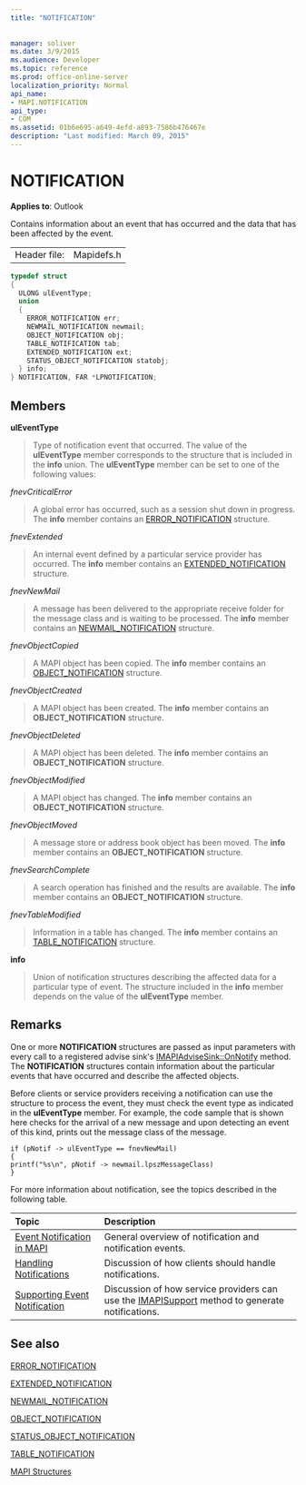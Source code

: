 ```yaml
---
title: "NOTIFICATION"
 
 
manager: soliver
ms.date: 3/9/2015
ms.audience: Developer
ms.topic: reference
ms.prod: office-online-server
localization_priority: Normal
api_name:
- MAPI.NOTIFICATION
api_type:
- COM
ms.assetid: 01b6e695-a649-4efd-a893-7586b476467e
description: "Last modified: March 09, 2015"
---
```


# NOTIFICATION

  
  
**Applies to**: Outlook 
  
Contains information about an event that has occurred and the data that has been affected by the event.
  
|||
|:-----|:-----|
|Header file:  <br/> |Mapidefs.h  <br/> |
   
```cpp
typedef struct
{
  ULONG ulEventType;
  union
  {
    ERROR_NOTIFICATION err;
    NEWMAIL_NOTIFICATION newmail;
    OBJECT_NOTIFICATION obj;
    TABLE_NOTIFICATION tab;
    EXTENDED_NOTIFICATION ext;
    STATUS_OBJECT_NOTIFICATION statobj;
  } info;
} NOTIFICATION, FAR *LPNOTIFICATION;

```

## Members

 **ulEventType**
  
> Type of notification event that occurred. The value of the **ulEventType** member corresponds to the structure that is included in the **info** union. The **ulEventType** member can be set to one of the following values: 
    
 _fnevCriticalError_
  
> A global error has occurred, such as a session shut down in progress. The **info** member contains an [ERROR_NOTIFICATION](error_notification.md) structure. 
    
 _fnevExtended_
  
> An internal event defined by a particular service provider has occurred. The **info** member contains an [EXTENDED_NOTIFICATION](extended_notification.md) structure. 
    
 _fnevNewMail_
  
> A message has been delivered to the appropriate receive folder for the message class and is waiting to be processed. The **info** member contains an [NEWMAIL_NOTIFICATION](newmail_notification.md) structure. 
    
 _fnevObjectCopied_
  
> A MAPI object has been copied. The **info** member contains an [OBJECT_NOTIFICATION](object_notification.md) structure. 
    
 _fnevObjectCreated_
  
> A MAPI object has been created. The **info** member contains an **OBJECT_NOTIFICATION** structure. 
    
 _fnevObjectDeleted_
  
> A MAPI object has been deleted. The **info** member contains an **OBJECT_NOTIFICATION** structure. 
    
 _fnevObjectModified_
  
> A MAPI object has changed. The **info** member contains an **OBJECT_NOTIFICATION** structure. 
    
 _fnevObjectMoved_
  
> A message store or address book object has been moved. The **info** member contains an **OBJECT_NOTIFICATION** structure. 
    
 _fnevSearchComplete_
  
> A search operation has finished and the results are available. The **info** member contains an **OBJECT_NOTIFICATION** structure. 
    
 _fnevTableModified_
  
> Information in a table has changed. The **info** member contains an [TABLE_NOTIFICATION](table_notification.md) structure. 
    
 **info**
  
> Union of notification structures describing the affected data for a particular type of event. The structure included in the **info** member depends on the value of the **ulEventType** member. 
    
## Remarks

One or more **NOTIFICATION** structures are passed as input parameters with every call to a registered advise sink's [IMAPIAdviseSink::OnNotify](imapiadvisesink-onnotify.md) method. The **NOTIFICATION** structures contain information about the particular events that have occurred and describe the affected objects. 
  
Before clients or service providers receiving a notification can use the structure to process the event, they must check the event type as indicated in the **ulEventType** member. For example, the code sample that is shown here checks for the arrival of a new message and upon detecting an event of this kind, prints out the message class of the message. 
  
```
if (pNotif -> ulEventType == fnevNewMail)
{
printf("%s\n", pNotif -> newmail.lpszMessageClass)
}

```

For more information about notification, see the topics described in the following table.
  
|**Topic**|**Description**|
|:-----|:-----|
|[Event Notification in MAPI](event-notification-in-mapi.md) <br/> |General overview of notification and notification events.  <br/> |
|[Handling Notifications](handling-notifications.md) <br/> |Discussion of how clients should handle notifications.  <br/> |
|[Supporting Event Notification](supporting-event-notification.md) <br/> |Discussion of how service providers can use the [IMAPISupport](imapisupportiunknown.md) method to generate notifications.  <br/> |
   
## See also



[ERROR_NOTIFICATION](error_notification.md)
  
[EXTENDED_NOTIFICATION](extended_notification.md)
  
[NEWMAIL_NOTIFICATION](newmail_notification.md)
  
[OBJECT_NOTIFICATION](object_notification.md)
  
[STATUS_OBJECT_NOTIFICATION](status_object_notification.md)
  
[TABLE_NOTIFICATION](table_notification.md)


[MAPI Structures](mapi-structures.md)

